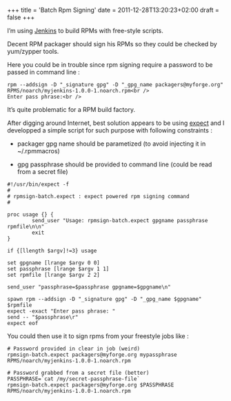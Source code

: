 +++
title = 'Batch Rpm Signing'
date = 2011-12-28T13:20:23+02:00
draft = false
+++

I’m using [Jenkins](http://jenkins-ci.org/) to build RPMs with free-style scripts.

Decent RPM packager should sign his RPMs so they could be checked by yum/zypper tools.

Here you could be in trouble since rpm signing require a password to be passed in command line :

```
rpm --addsign -D "_signature gpg" -D "_gpg_name packagers@myforge.org" RPMS/noarch/myjenkins-1.0.0-1.noarch.rpm<br />
Enter pass phrase:<br />
```

It’s quite problematic for a RPM build factory.

After digging around Internet, best solution appears to be using [expect](http://expect.sourceforge.net/) and I developped a simple script for such purpose with following constraints :

- packager gpg name should be parametized (to avoid injecting it in ~/.rpmmacros)
    
- gpg passphrase should be provided to command line (could be read from a secret file)

```
#!/usr/bin/expect -f
#
# rpmsign-batch.expect : expect powered rpm signing command
#

proc usage {} {
        send_user "Usage: rpmsign-batch.expect gpgname passphrase rpmfile\n\n"
        exit
}

if {[llength $argv]!=3} usage

set gpgname [lrange $argv 0 0]
set passphrase [lrange $argv 1 1]
set rpmfile [lrange $argv 2 2]

send_user "passphrase=$passphrase gpgname=$gpgname\n"

spawn rpm --addsign -D "_signature gpg" -D "_gpg_name $gpgname" $rpmfile
expect -exact "Enter pass phrase: "
send -- "$passphrase\r"
expect eof
```

You could then use it to sign rpms from your freestyle jobs like :

```
# Password provided in clear in job (weird)
rpmsign-batch.expect packagers@myforge.org mypassphrase RPMS/noarch/myjenkins-1.0.0-1.noarch.rpm

# Password grabbed from a secret file (better)
PASSPHRASE=`cat /my/secret-passphrase-file`
rpmsign-batch.expect packagers@myforge.org $PASSPHRASE RPMS/noarch/myjenkins-1.0.0-1.noarch.rpm
```